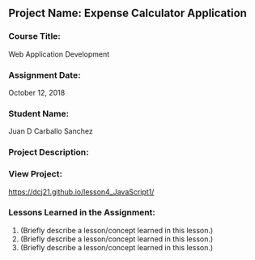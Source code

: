 ## Project Name:  Expense Calculator Application

### Course Title:
Web Application Development

### Assignment Date:  
October 12, 2018

### Student Name:  
Juan D Carballo Sanchez

### Project Description:


### View Project:
https://dcj21.github.io/lesson4_JavaScript1/

### Lessons Learned in the Assignment:
1. (Briefly describe a lesson/concept learned in this lesson.)
2. (Briefly describe a lesson/concept learned in this lesson.)
3. (Briefly describe a lesson/concept learned in this lesson.)



